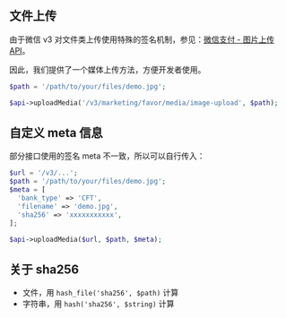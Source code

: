 ## 文件上传

由于微信 v3 对文件类上传使用特殊的签名机制，参见：[微信支付 - 图片上传API](https://pay.weixin.qq.com/wiki/doc/apiv3/apis/chapter2_1_1.shtml)。

因此，我们提供了一个媒体上传方法，方便开发者使用。

```php
$path = '/path/to/your/files/demo.jpg';

$api->uploadMedia('/v3/marketing/favor/media/image-upload', $path);
```

## 自定义 meta 信息

部分接口使用的签名 meta 不一致，所以可以自行传入：

```php
$url = '/v3/...';
$path = '/path/to/your/files/demo.jpg';
$meta = [
  'bank_type' => 'CFT',
  'filename' => 'demo.jpg',
  'sha256' => 'xxxxxxxxxxx',
];

$api->uploadMedia($url, $path, $meta);
```

## 关于 sha256

- 文件，用 `hash_file('sha256', $path)` 计算
- 字符串，用 `hash('sha256', $string)` 计算
